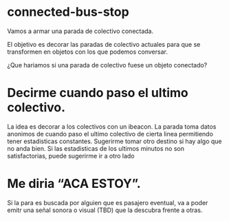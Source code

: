 connected-bus-stop
==================

Vamos a armar una parada de colectivo conectada.

El objetivo es decorar las paradas de colectivo actuales para que se transformen en objetos con los que podemos conversar.

¿Que hariamos si una parada de colectivo fuese un objeto conectado?


Decirme cuando paso el ultimo colectivo.
====
La idea es decorar a los colectivos con un ibeacon. La parada toma datos anonimos de cuando paso el ultimo colectivo de cierta linea permitiendo tener estadisticas constantes.
Sugerirme tomar otro destino si hay algo que no anda bien.
Si las estadisticas de los ultimos minutos no son satisfactorias, puede sugerirme ir a otro lado

Me diria “ACA ESTOY”.
===
Si la para es buscada por alguien que es pasajero eventual, va a poder emitr una señal sonora o visual (TBD) que la descubra frente a otras.